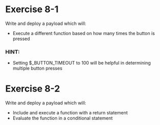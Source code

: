 # Exercise 8-1
Write and deploy a payload which will:
* Execute a different function based on how many times the button is pressed
### HINT:
* Setting $_BUTTON_TIMEOUT to 100 will be helpful in determining multiple button presses
# Exercise 8-2
Write and deploy a payload which will:
* Include and execute a function with a return statement
* Evaluate the function in a conditional statement
